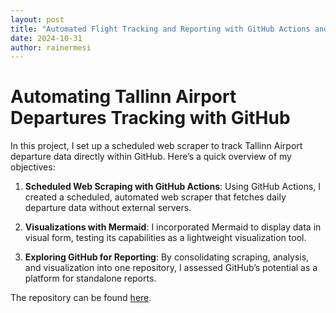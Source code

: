 ```yaml
---
layout: post
title: "Automated Flight Tracking and Reporting with GitHub Actions and Mermaid"
date: 2024-10-31
author: rainermesi
---
```


# Automating Tallinn Airport Departures Tracking with GitHub

In this project, I set up a scheduled web scraper to track Tallinn Airport departure data directly within GitHub. Here’s a quick overview of my objectives:

1. **Scheduled Web Scraping with GitHub Actions**: Using GitHub Actions, I created a scheduled, automated web scraper that fetches daily departure data without external servers.

2. **Visualizations with Mermaid**: I incorporated Mermaid to display data in visual form, testing its capabilities as a lightweight visualization tool.

3. **Exploring GitHub for Reporting**: By consolidating scraping, analysis, and visualization into one repository, I assessed GitHub’s potential as a platform for standalone reports.

The repository can be found [here](https://github.com/rainermesi/tll-airport-departures).

